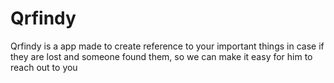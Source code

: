 # Qrfindy
Qrfindy is a app made to create reference to your important things in case if they are lost and someone found them, so we can make it easy for him to reach out to you
